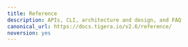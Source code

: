 ```yaml
---
title: Reference
description: APIs, CLI, architecture and design, and FAQ
canonical_url: https://docs.tigera.io/v2.6/reference/
noversion: yes
---
```

